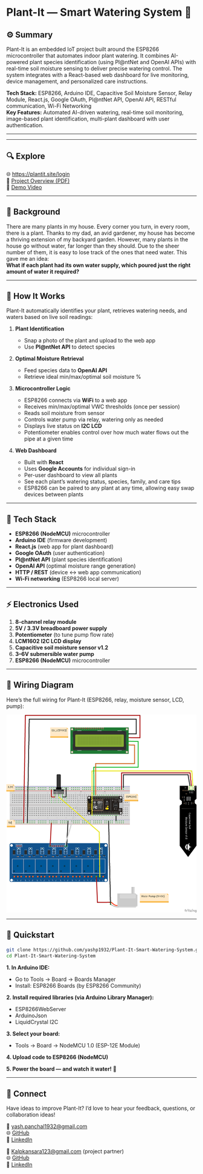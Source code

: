 # Plant-It — Smart Watering System 🌿

## ⚙️ Summary

Plant-It is an embedded IoT project built around the ESP8266 microcontroller that automates indoor plant watering. It combines AI-powered plant species identification (using Pl@ntNet and OpenAI APIs) with real-time soil moisture sensing to deliver precise watering control. The system integrates with a React-based web dashboard for live monitoring, device management, and personalized care instructions.

**Tech Stack:** ESP8266, Arduino IDE, Capacitive Soil Moisture Sensor, Relay Module, React.js, Google OAuth, Pl@ntNet API, OpenAI API, RESTful communication, Wi-Fi Networking  
**Key Features:** Automated AI-driven watering, real-time soil monitoring, image-based plant identification, multi-plant dashboard with user authentication.

---
  

---
## 🔍 Explore

🌐 https://plantit.site/login      
📄 [Project Overview (PDF)](project_overview.pdf)      
🎥 [Demo Video](https://www.youtube.com/watch?v=a0oCiGJgBCo)

---

## 🌱 Background

There are many plants in my house. Every corner you turn, in every room, there is a plant. Thanks to my dad, an avid gardener, my house has become a thriving extension of my backyard garden. However, many plants in the house go without water, far longer than they should. Due to the sheer number of them, it is easy to lose track of the ones that need water. This gave me an idea:  
**What if each plant had its own water supply, which poured just the right amount of water it required?**

---

## 🧠 How It Works

Plant-It automatically identifies your plant, retrieves watering needs, and waters based on live soil readings:

1. **Plant Identification**  
   - Snap a photo of the plant and upload to the web app
   - Use **Pl@ntNet API** to detect species  

2. **Optimal Moisture Retrieval**  
   - Feed species data to **OpenAI API**  
   - Retrieve ideal min/max/optimal soil moisture %  

3. **Microcontroller Logic**  
   - ESP8266 connects via **WiFi** to a web app  
   - Receives min/max/optimal VWC thresholds (once per session)  
   - Reads soil moisture from sensor  
   - Controls water pump via relay, watering only as needed  
   - Displays live status on **I2C LCD**
   - Potentiometer enables control over how much water flows out the pipe at a given time

4. **Web Dashboard**  
   - Built with **React**  
   - Uses **Google Accounts** for individual sign-in  
   - Per-user dashboard to view all plants  
   - See each plant’s watering status, species, family, and care tips  
   - ESP8266 can be paired to any plant at any time, allowing easy swap devices between plants

---

## 🔧 Tech Stack

- **ESP8266 (NodeMCU)** microcontroller  
- **Arduino IDE** (firmware development)  
- **React.js** (web app for plant dashboard)  
- **Google OAuth** (user authentication)  
- **Pl@ntNet API** (plant species identification)  
- **OpenAI API** (optimal moisture range generation)  
- **HTTP / REST** (device ↔ web app communication)  
- **Wi-Fi networking** (ESP8266 local server)  

---

## ⚡️ Electronics Used

1. **8-channel relay module**  
2. **5V / 3.3V breadboard power supply**  
3. **Potentiometer** (to tune pump flow rate)  
4. **LCM1602 I2C LCD display**  
5. **Capacitive soil moisture sensor v1.2**  
6. **3–6V submersible water pump**  
7. **ESP8266 (NodeMCU)** microcontroller

---

## 📐 Wiring Diagram

Here’s the full wiring for Plant-It (ESP8266, relay, moisture sensor, LCD, pump):

![Plant-It Wiring Diagram](plant_system_wiring_diagram.png)


---
## 🚀 Quickstart

```bash
git clone https://github.com/yashp1932/Plant-It-Smart-Watering-System.git
cd Plant-It-Smart-Watering-System
```

**1. In Arduino IDE:**
   - Go to Tools → Board → Boards Manager
   - Install: ESP8266 Boards (by ESP8266 Community)
     
**2. Install required libraries (via Arduino Library Manager):**
   - ESP8266WebServer
   - ArduinoJson
   - LiquidCrystal I2C

**3. Select your board:**
   - Tools → Board → NodeMCU 1.0 (ESP-12E Module)
     
**4. Upload code to ESP8266 (NodeMCU)**      

**5. Power the board — and watch it water!** 🌱

 ---
 
## 🤝 Connect

Have ideas to improve Plant-It? I’d love to hear your feedback, questions, or collaboration ideas!

📧 yash.panchal1932@gmail.com  
🌐 [GitHub](https://github.com/yashp1932)  
💼 [LinkedIn](https://www.linkedin.com/in/yash-panchal-9185aa291/)

📧 Kalpkansara123@gmail.com (project partner)      
🌐 [GitHub](https://github.com/KalpKan/PlantWater)        
💼 [LinkedIn](https://www.linkedin.com/in/kalp-kansara123/)      

